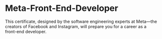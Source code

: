 # Meta-Front-End-Developer
This certificate, designed by the software engineering experts at Meta—the creators of Facebook and Instagram, will prepare you for a career as a front-end developer.
